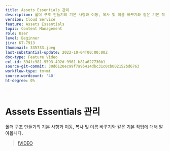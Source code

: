 ```yaml
---
title: Assets Essentials 관리
description: 폴더 구조 만들기의 기본 사항과 이동, 복사 및 이름 바꾸기와 같은 기본 작업에 대해 알아봅니다.
version: Cloud Service
feature: Assets Essentials
topic: Content Management
role: User
level: Beginner
jira: KT-7913
thumbnail: 335733.jpeg
last-substantial-update: 2022-10-04T00:00:00Z
doc-type: Feature Video
exl-id: 394fc981-9593-492d-9961-b81a627730b1
source-git-commit: 30d6120ec99f7a95414dbc31c0cb002152bd6763
workflow-type: tm+mt
source-wordcount: '40'
ht-degree: 0%

---
```


# Assets Essentials 관리

폴더 구조 만들기의 기본 사항과 이동, 복사 및 이름 바꾸기와 같은 기본 작업에 대해 알아봅니다.

>[!VIDEO](https://video.tv.adobe.com/v/335733?quality=12&learn=on)
